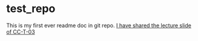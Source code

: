 # test_repo
This is my first ever readme doc in git repo. 
[I have shared the lecture slide of CC-T-03](/docs/lecture1.html)